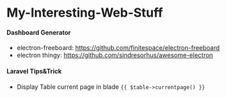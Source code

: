# My-Interesting-Web-Stuff

#### Dashboard Generator

- electron-freeboard: https://github.com/finitespace/electron-freeboard
- electron thingy: https://github.com/sindresorhus/awesome-electron

#### Laravel Tips&Trick

- Display Table current page in blade `{{ $table->currentpage() }}`
